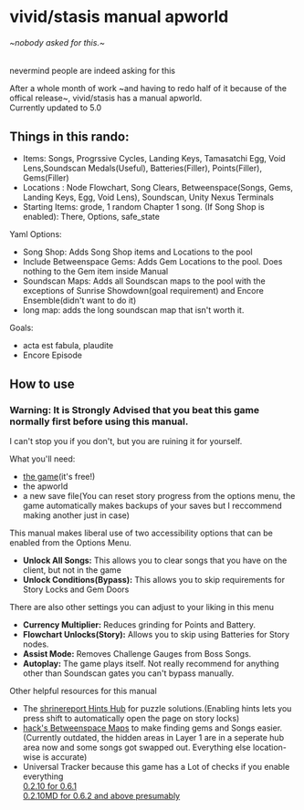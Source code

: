 # vivid/stasis manual apworld
###### ~nobody asked for this.~
nevermind people are indeed asking for this

After a whole month of work ~and having to redo half of it because of the offical release~,  vivid/stasis has a manual apworld.\
Currently updated to 5.0

## Things in this rando:
- Items: Songs, Progrssive Cycles, Landing Keys, Tamasatchi Egg, Void Lens,Soundscan Medals(Useful), Batteries(Filler), Points(Filler), Gems(Filler)
- Locations : Node Flowchart, Song Clears, Betweenspace(Songs, Gems, Landing Keys, Egg, Void Lens), Soundscan, Unity Nexus Terminals
- Starting Items: grode, 1 random Chapter 1 song. (If Song Shop is enabled): There, Options, safe_state

Yaml Options:
- Song Shop: Adds Song Shop items and Locations to the pool
- Include Betweenspace Gems: Adds Gem Locations to the pool. Does nothing to the Gem item inside Manual
- Soundscan Maps: Adds all Soundscan maps to the pool with the exceptions of Sunrise Showdown(goal requirement) and Encore Ensemble(didn't want to do it)
- long map: adds the long soundscan map that isn't worth it.

Goals:
- acta est fabula, plaudite
- Encore Episode

## How to use

### Warning: It is Strongly Advised that you beat this game normally first before using this manual.
I can't stop you if you don't, but you are ruining it for yourself.


What you'll need:
- [the game](https://store.steampowered.com/app/2093940/vividstasis/)(it's free!)
- the apworld
- a new save file(You can reset story progress from the options menu, the game automatically makes backups of your saves but I reccommend making another just in case)

This manual makes liberal use of two accessibility options that can be enabled from the Options Menu.
- **Unlock All Songs:** This allows you to clear songs that you have on the client, but not in the game
- **Unlock Conditions(Bypass):** This allows you to skip requirements for Story Locks and Gem Doors

There are also other settings you can adjust to your liking in this menu
- **Currency Multiplier:** Reduces grinding for Points and Battery.
- **Flowchart Unlocks(Story):** Allows you to skip using Batteries for Story nodes.
- **Assist Mode:** Removes Challenge Gauges from Boss Songs.
- **Autoplay:** The game plays itself. Not really recommend for anything other than Soundscan gates you can't bypass manually.

Other helpful resources for this manual
- The [shrinereport Hints Hub](https://shrinereport.xyz/hints/hub.html) for puzzle solutions.(Enabling hints lets you press shift to automatically open the page on story locks)
- [hack's Betweenspace Maps](https://hack-3r64.github.io/betweenspace/) to make finding gems and Songs easier.(Currently outdated, the hidden areas in Layer 1 are in a seperate hub area now and some songs got swapped out. Everything else location-wise is accurate)
- Universal Tracker because this game has a Lot of checks if you enable everything\
[0.2.10 for 0.6.1](https://github.com/FarisTheAncient/Archipelago/releases/tag/Tracker_v0.2.10)\
[0.2.10MD for 0.6.2 and above presumably](https://github.com/FarisTheAncient/Archipelago/releases/tag/Tracker_v0.2.10MD)
